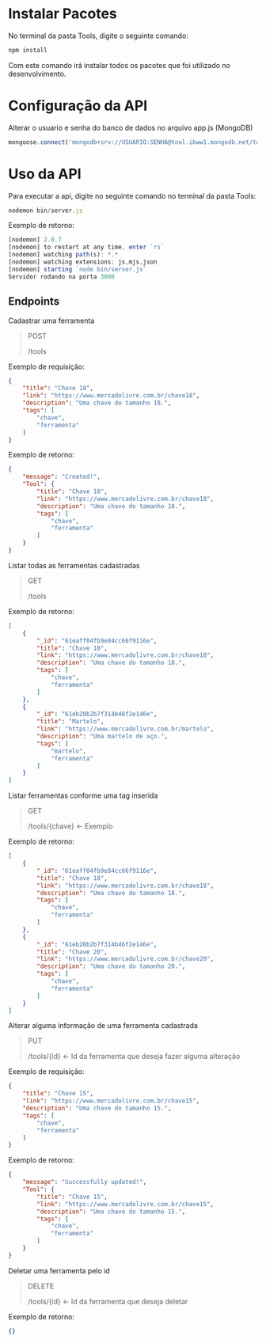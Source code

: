 # Instalar Pacotes

No terminal da pasta Tools, digite o seguinte comando:

```javascript
npm install
```

Com este comando irá instalar todos os pacotes que foi utilizado no desenvolvimento.

# Configuração da API

Alterar o usuario e senha do banco de dados no arquivo app.js
(MongoDB)

```javascript
mongoose.connect('mongodb+srv://USUARIO:SENHA@tool.ibww1.mongodb.net/tool?retryWrites=true&w=majority');
```

# Uso da API

Para executar a api, digite no seguinte comando no terminal da pasta Tools:
```javascript
nodemon bin/server.js
```

Exemplo de retorno:

```javascript
[nodemon] 2.0.7
[nodemon] to restart at any time, enter `rs`
[nodemon] watching path(s): *.*
[nodemon] watching extensions: js,mjs,json  
[nodemon] starting `node bin/server.js`     
Servidor rodando na porta 3000
```

## Endpoints

Cadastrar uma ferramenta

> POST
>
> /tools

Exemplo de requisição:

```json
{
    "title": "Chave 18",
    "link": "https://www.mercadolivre.com.br/chave18",
    "description": "Uma chave do tamanho 18.",
    "tags": [
        "chave",
        "ferramenta"
    ]
}
```

Exemplo de retorno:

```json
{
    "message": "Created!",
    "Tool": {
        "title": "Chave 18",
        "link": "https://www.mercadolivre.com.br/chave18",
        "description": "Uma chave do tamanho 18.",
        "tags": [
            "chave",
            "ferramenta"
        ]
    }
}
```

Listar todas as ferramentas cadastradas

> GET
>
> /tools

Exemplo de retorno:

```json
[
    {
        "_id": "61eaff04fb9e84cc66f9116e",
        "title": "Chave 18",
        "link": "https://www.mercadolivre.com.br/chave18",
        "description": "Uma chave do tamanho 18.",
        "tags": [
            "chave",
            "ferramenta"
        ]
    },
    {
        "_id": "61eb20b2b7f314b46f2e146e",
        "title": "Martelo",
        "link": "https://www.mercadolivre.com.br/martelo",
        "description": "Uma martelo de aço.",
        "tags": [
            "martelo",
            "ferramenta"
        ]
    }
]
```

Listar ferramentas conforme uma tag inserida

> GET
>
> /tools/{chave} <- Exemplo

Exemplo de retorno:

```json
[
    {
        "_id": "61eaff04fb9e84cc66f9116e",
        "title": "Chave 18",
        "link": "https://www.mercadolivre.com.br/chave18",
        "description": "Uma chave do tamanho 18.",
        "tags": [
            "chave",
            "ferramenta"
        ]
    },
    {
        "_id": "61eb20b2b7f314b46f2e146e",
        "title": "Chave 20",
        "link": "https://www.mercadolivre.com.br/chave20",
        "description": "Uma chave do tamanho 20.",
        "tags": [
            "chave",
            "ferramenta"
        ]
    }
]
```

Alterar alguma informação de uma ferramenta cadastrada

> PUT
>
> /tools/{id} <- Id da ferramenta que deseja fazer alguma alteração

Exemplo de requisição:

```json
{
    "title": "Chave 15",
    "link": "https://www.mercadolivre.com.br/chave15",
    "description": "Uma chave do tamanho 15.",
    "tags": [
        "chave",
        "ferramenta"
    ]
}
```

Exemplo de retorno:

```json
{
    "message": "Successfully updated!",
    "Tool": {
        "title": "Chave 15",
        "link": "https://www.mercadolivre.com.br/chave15",
        "description": "Uma chave do tamanho 15.",
        "tags": [
            "chave",
            "ferramenta"
        ]
    }
}
```

Deletar uma ferramenta pelo id

> DELETE
>
> /tools/{id} <- Id da ferramenta que deseja deletar

Exemplo de retorno:

```json
{}
```